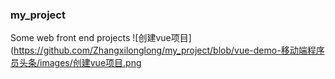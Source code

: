 ### my_project
Some web front end projects
  ![创建vue项目](https://github.com/Zhangxilonglong/my_project/blob/vue-demo-移动端程序员头条/images/创建vue项目.png
